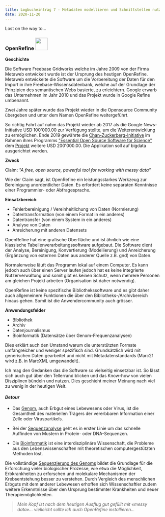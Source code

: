 ```yaml
---
title: Logbucheintrag 7 - Metadaten modellieren und Schnittstellen nutzen 2
date: 2020-11-20
---
```


Lost on the way to...

### OpenRefine <img src="https://upload.wikimedia.org/wikipedia/commons/4/4b/OpenRefine_New_Logo.png" width="40"> ###


**Geschichte**

Die Software Freebase Gridworks welche im Jahre 2009 von der Firma Metaweb entwickelt wurde ist der Ursprung des heutigen OpenRefine. Metaweb entwickelte die Software um die Vorbereitung der Daten für den Import in ihre Freebase-Wissensdatenbank, welche auf der Grundlage der Prinzipien des semantischen Webs basierte, zu erleichtern. Google erwarb das Unternehmen im Jahr 2010 und das Projekt wurde in Google Refine umbenannt.

Zwei Jahre später wurde das Projekt wieder in die Opensource Community übergeben und unter dem Namen OpenRefine weitergeführt. 

So richtig Fahrt auf nahm das Projekt wieder ab 2017 als die Google News-Initiative USD 100'000.00 zur Verfügung stellte, um die Weiterentwicklung zu ermöglichen. Ende 2019 gewährte die [Chan-Zuckerberg-Initiative](https://chanzuckerberg.com/) im Rahmen ihres Programms ["Essential Open Source Software for Science"](https://chanzuckerberg.com/eoss/) dem [Projekt](https://openrefine.org/images/czi-eoss-proposal.pdf) weitere USD 200'000.00. Die Applikation soll auf bigdata ausgerichtet werden.

**Zweck**

Claim: *"A free, open source, powerful tool for working with messy data"*

Wie der Claim sagt, ist OpenRefine ein leistungsstarkes Werkzeug zur Bereinigung unordentlicher Daten. Es erfordert keine separaten Kenntnisse einer Programmier- oder Abfragesprache.  

**Einsatzbereich**

-	Fehlerbereinigung / Vereinheitlichung von Daten (Normierung)
-	Datentransformation (von einem Format in ein anderes)
-	Datentransfer (von einem System in ein anderes)
-	Analyse von Daten
-	Anreicherung mit anderen Datensets

OpenRefine hat eine grafische Oberfläche und ist ähnlich wie eine klassische Tabellenverarbeitungssoftware aufgebaut. Die Software dient der Analyse, Bereinigung, Konvertierung (Modellierung) und Anreicherung (Ergänzung von externen Daten aus anderer Quelle z.B. gnd) von Daten.

Normalerweise läuft das Programm lokal auf einem Computer. Es kann jedoch auch über einen Server laufen jedoch hat es keine integrierte Nutzerverwaltung und somit gibt es keinen Schutz, wenn mehrere Personen am gleichen Projekt arbeiten (Organisation ist daher notwendig).

OpenRefine ist keine spezifische Bibliothekssoftware und es gibt daher auch allgemeinere Funktionen die über den Bibliotheks-/Archivbereich hinaus gehen. Somit ist die Anwendercommunity auch grösser.

**Anwendungsfelder**

-	Bibliothek
-	Archiv
-	Datenjournalismus
-	Bioinformatik (Datensätze über Genom-Frequenzanalysen)

Dies erklärt auch den Umstand warum die unterstützten Formate umfangreicher und weniger spezifisch sind. Grundsätzlich wird mit generischen Daten gearbeitet und nicht mit Metadatenstandards (Marc21 wird z.B. in MarcXML umgewandelt).

Ich mag den Gedanken das die Software so vielseitig einsetzbar ist. So lässt sich auch gut über den Tellerrand blicken und das Know-how von vielen Disziplinen bündeln und nutzen. Dies geschieht meiner Meinung nach viel zu wenig in der heutigen Welt.

#### *Detour* ####

- Das [Genom](https://de.wikipedia.org/wiki/Genom), auch Erbgut eines Lebewesens oder Virus, ist die Gesamtheit des materiellen Trägers der vererbbaren Information einer Zelle oder Viruspartikels. 

- Bei der [Sequenzanalyse](https://de.wikipedia.org/wiki/Bioinformatik) geht es in erster Linie um das schnelle Auffinden von Mustern in Protein- oder DNA-Sequenzen.

- Die [Bioinformatik](https://de.wikipedia.org/wiki/Bioinformatik) ist eine interdisziplinäre Wissenschaft, die Probleme aus den Lebenswissenschaften mit theoretischen computergestützten Methoden löst. 

Die vollständige [Sequenzierung des Genoms](https://de.wikipedia.org/wiki/Humangenomprojekt) bildet die Grundlage für die Erforschung vieler biologischer Prozesse, wie etwa die Möglichkeit, Erbkrankheiten zu erforschen und molekulare Mechanismen der Krebsentstehung besser zu verstehen. Durch Vergleich des menschlichen Erbguts mit dem anderer Lebewesen erhoffen sich Wissenschaftler zudem weitere Erkenntnisse über den Ursprung bestimmter Krankheiten und neuer Therapiemöglichkeiten. 


> *Mein Kopf ist nach dem heutigen Ausflug gut gefüllt mit «messy data»… vielleicht sollte ich auch OpenRefine installieren...*







